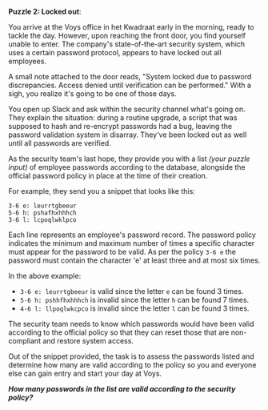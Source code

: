 **Puzzle 2: Locked out**:

You arrive at the Voys office in het Kwadraat early in the morning, ready to tackle the day. However, upon reaching the front door, you find yourself unable to enter. The company's state-of-the-art security system, which uses a certain password protocol, appears to have locked out all employees.

A small note attached to the door reads, "System locked due to password discrepancies. Access denied until verification can be performed." With a sigh, you realize it's going to be one of those days.

You open up Slack and ask within the security channel what's going on. They explain the situation: during a routine upgrade, a script that was supposed to hash and re-encrypt passwords had a bug, leaving the password validation system in disarray. They've been locked out as well until all passwords are verified.

As the security team's last hope, they provide you with a list _(your puzzle input)_ of employee passwords according to the database, alongside the official password policy in place at the time of their creation.

For example, they send you a snippet that looks like this:

```
3-6 e: leurrtgbeeur
5-6 h: pshafhxhhhch
3-6 l: lcpoqlwklpco
```

Each line represents an employee's password record. The password policy indicates the minimum and maximum number of times a specific character must appear for the password to be valid. As per the policy `3-6 e` the password must contain the character 'e' at least three and at most six times.

In the above example:

- `3-6 e: leurrtgbeeur` is valid since the letter `e` can be found 3 times.
- `5-6 h: pshhfhxhhhch` is invalid since the letter `h` can be found 7 times.
- `4-6 l: llpoqlwkcpco` is invalid since the letter `l` can be found 3 times.

The security team needs to know which passwords would have been valid according to the official policy so that they can reset those that are non-compliant and restore system access.

Out of the snippet provided, the task is to assess the passwords listed and determine how many are valid according to the policy so you and everyone else can gain entry and start your day at Voys.

_**How many passwords in the list are valid according to the security policy?**_
